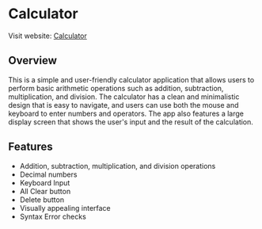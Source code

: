 # Calculator

Visit website: [Calculator](https://lukmanakhmad.github.io/calculator/)

## Overview

This is a simple and user-friendly calculator application that allows users to perform basic arithmetic operations such as addition, subtraction, multiplication, and division. The calculator has a clean and minimalistic design that is easy to navigate, and users can use both the mouse and keyboard to enter numbers and operators. The app also features a large display screen that shows the user's input and the result of the calculation.

## Features

- Addition, subtraction, multiplication, and division operations
- Decimal numbers
- Keyboard Input
- All Clear button
- Delete button
- Visually appealing interface
- Syntax Error checks
